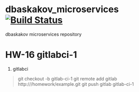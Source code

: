 # dbaskakov_microservices[![Build Status](https://travis-ci.com/Otus-DevOps-2018-09/dbaskakov_microservices.svg?branch=master)](https://travis-ci.com/Otus-DevOps-2018-09/dbaskakov_microservices)
dbaskakov microservices repository

# HW-16 gitlabci-1

1. gitlabci
> git checkout -b gitlab-ci-1
> git remote add gitlab http://<your-vm-ip>/homework/example.git
> git push gitlab gitlab-ci-1